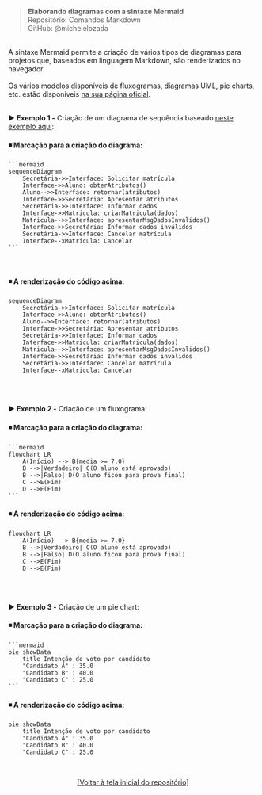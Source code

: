 > **Elaborando diagramas com a sintaxe Mermaid**  
> Repositório: Comandos Markdown  
> GitHub: @michelelozada
&nbsp;
     
&nbsp;  
A sintaxe Mermaid permite a criação de vários tipos de diagramas para projetos que, baseados em linguagem Markdown, são renderizados no navegador.    
&nbsp;     
Os vários modelos disponíveis de fluxogramas, diagramas UML, pie charts, etc. estão disponíveis [na sua página oficial](https://mermaid-js.github.io/mermaid/#/).
&nbsp;
     
&nbsp;      
:arrow_forward: **Exemplo 1 -** Criação de um diagrama de sequência baseado [neste exemplo aqui](https://www.qconcursos.com/questoes-de-concursos/questoes/0c70b814-09):    
#### :black_medium_small_square: Marcação para a criação do diagrama:
````
```mermaid
sequenceDiagram
    Secretária->>Interface: Solicitar matrícula
    Interface->>Aluno: obterAtributos()
    Aluno-->>Interface: retornar(atributos)
    Interface->>Secretária: Apresentar atributos
    Secretária->>Interface: Informar dados
    Interface->>Matricula: criarMatricula(dados)
    Matricula-->>Interface: apresentarMsgDadosInvalidos()
    Interface->>Secretária: Informar dados inválidos
    Secretária->>Interface: Cancelar matrícula
    Interface--xMatricula: Cancelar
```
````
&nbsp; 
#### :black_medium_small_square: A renderização do código acima:
```mermaid
sequenceDiagram
    Secretária->>Interface: Solicitar matrícula
    Interface->>Aluno: obterAtributos()
    Aluno-->>Interface: retornar(atributos)
    Interface->>Secretária: Apresentar atributos
    Secretária->>Interface: Informar dados
    Interface->>Matricula: criarMatricula(dados)
    Matricula-->>Interface: apresentarMsgDadosInvalidos()
    Interface->>Secretária: Informar dados inválidos
    Secretária->>Interface: Cancelar matrícula
    Interface--xMatricula: Cancelar
```
&nbsp;
     
&nbsp;      
:arrow_forward: **Exemplo 2 -** Criação de um fluxograma:    
#### :black_medium_small_square: Marcação para a criação do diagrama:
````
```mermaid
flowchart LR
    A(Início) --> B{media >= 7.0}
    B -->|Verdadeiro| C(O aluno está aprovado)
    B -->|Falso| D(O aluno ficou para prova final)
    C -->E(Fim)
    D -->E(Fim)
```
````
#### :black_medium_small_square: A renderização do código acima:
```mermaid
flowchart LR
    A(Início) --> B{media >= 7.0}
    B -->|Verdadeiro| C(O aluno está aprovado)
    B -->|Falso| D(O aluno ficou para prova final)
    C -->E(Fim)
    D -->E(Fim)
```
&nbsp;
     
&nbsp;      
:arrow_forward: **Exemplo 3 -** Criação de um pie chart:    
#### :black_medium_small_square: Marcação para a criação do diagrama:
````
```mermaid
pie showData
    title Intenção de voto por candidato
    "Candidato A" : 35.0
    "Candidato B" : 40.0
    "Candidato C" : 25.0
```
````
#### :black_medium_small_square: A renderização do código acima:
```mermaid
pie showData
    title Intenção de voto por candidato
    "Candidato A" : 35.0
    "Candidato B" : 40.0
    "Candidato C" : 25.0
```

&nbsp;

<div align="center">
<a href="https://github.com/michelelozada/Comandos-Markdown">[Voltar à tela inicial do repositório]</a>
</div>